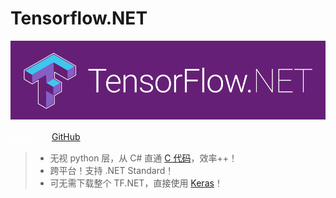 # Tensorflow.NET

![logo](_images/tf.net.logo.png)

<div class="myCenter">
    <a class="btn-blue" style="color: #ffffff; margin-right: 20px;" href="#/zh-cn/essentials/introduction">
        搞快点
    </a>
    <a class="myButton" href="https://github.com/SciSharp/TensorFlow.NET">
        GitHub
    </a>
</div>

> -   无视 python 层，从 C# 直通 [C 代码](https://www.tensorflow.org/)，效率++！
> -   跨平台！支持 .NET Standard！
> -   可无需下载整个 TF.NET，直接使用 [Keras](<(https://www.nuget.org/packages/TensorFlow.Keras/)>)！
